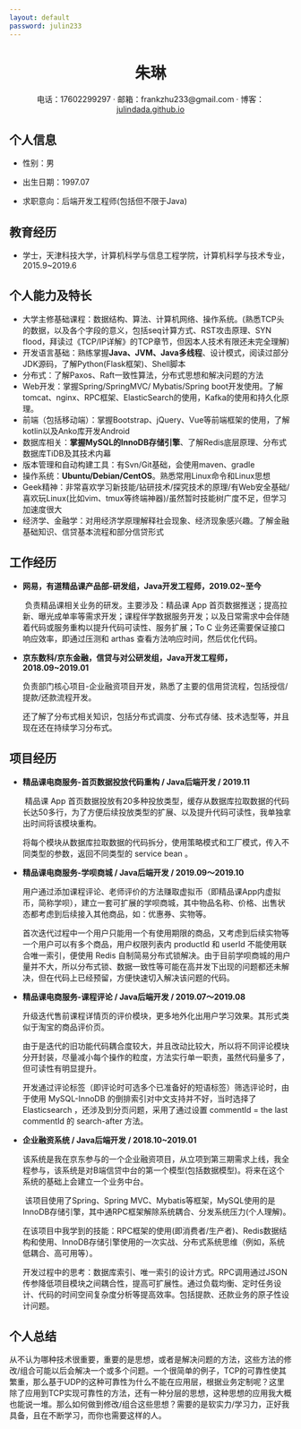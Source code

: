 ```yaml
---
layout: default
password: julin233
---
```


 <div align="center">
     <h1>朱琳</h1>
     <div>
     电话：17602299297&nbsp;·&nbsp;邮箱：frankzhu233@gmail.com&nbsp;·&nbsp;博客：<a href="https://julindada.github.io/">julindada.github.io</a>
     </div>
 </div>





## 个人信息


 - 性别：男

 - 出生日期：1997.07

 - 求职意向：后端开发工程师(包括但不限于Java)


## 教育经历

- 学士，天津科技大学，计算机科学与信息工程学院，计算机科学与技术专业，2015.9~2019.6


## 个人能力及特长


- 大学主修基础课程：数据结构、算法、计算机网络、操作系统。(熟悉TCP头的数据，以及各个字段的意义，包括seq计算方式、RST攻击原理、SYN flood，拜读过《TCP/IP详解》的TCP章节，但因本人技术有限还未完全理解)
- 开发语言基础：熟练掌握**Java、JVM、Java多线程**、设计模式，阅读过部分JDK源码，了解Python(Flask框架)、Shell脚本
- 分布式：了解Paxos、Raft一致性算法，分布式思想和解决问题的方法
- Web开发：掌握Spring/SpringMVC/ Mybatis/Spring boot开发使用。了解tomcat、nginx、RPC框架、ElasticSearch的使用，Kafka的使用和持久化原理。
- 前端（包括移动端）：掌握Bootstrap、jQuery、Vue等前端框架的使用，了解kotlin以及Anko库开发Android
- 数据库相关：**掌握MySQL的InnoDB存储引擎**、了解Redis底层原理、分布式数据库TiDB及其技术内幕
- 版本管理和自动构建工具：有Svn/Git基础，会使用maven、gradle
- 操作系统：**Ubuntu/Debian/CentOS**。熟悉常用Linux命令和Linux思想
- Geek精神：非常喜欢学习新技能/钻研技术/探究技术的原理/有Web安全基础/喜欢玩Linux(比如vim、tmux等终端神器)/虽然暂时技能树广度不足，但学习加速度很大 
- 经济学、金融学：对用经济学原理解释社会现象、经济现象感兴趣。了解金融基础知识、信贷基本流程和部分信贷形式


## 工作经历

- **网易，有道精品课产品部-研发组，Java开发工程师，2019.02~至今**

  ​	负责精品课相关业务的研发。主要涉及：精品课 App 首页数据推送；提高拉新、曝光成单率等需求开发；课程伴学数据服务开发；以及日常需求中会伴随着代码或服务重构以提升代码可读性、服务扩展；To C 业务还需要保证接口响应效率，即通过压测和 arthas 查看方法响应时间，然后优化代码。

- **京东数科/京东金融，信贷与对公研发组，Java开发工程师，2018.09~2019.01**

  ​	负责部门核心项目-企业融资项目开发，熟悉了主要的信用贷流程，包括授信/提款/还款流程开发。

  ​	还了解了分布式相关知识，包括分布式调度、分布式存储、技术选型等，并且现在还在持续学习分布式。

## 项目经历

- **精品课电商服务-首页数据投放代码重构  /  Java后端开发  /  2019.11**

  ​    精品课 App 首页数据投放有20多种投放类型，缓存从数据库拉取数据的代码长达50多行，为了方便后续投放类型的扩展、以及提升代码可读性，我单独拿出时间将该模块重构。

  ​    将每个模块从数据库拉取数据的代码拆分，使用策略模式和工厂模式，传入不同类型的参数，返回不同类型的 service bean 。

- **精品课电商服务-学呗商城  /  Java后端开发  /  2019.09～2019.10**

  ​    用户通过添加课程评论、老师评价的方法赚取虚拟币（即精品课App内虚拟币，简称学呗），建立一套可扩展的学呗商城，其中物品名称、价格、出售状态都考虑到后续接入其他商品，如：优惠券、实物等。

  ​    首次迭代过程中一个用户只能用一个有使用期限的商品，又考虑到后续实物等一个用户可以有多个商品，用户权限列表内 productId 和 userId 不能使用联合唯一索引，便使用 Redis 自制简易分布式锁解决。由于目前学呗商城的用户量并不大，所以分布式锁、数据一致性等可能在高并发下出现的问题都还未解决，但在代码上已经预留，方便快速切入解决该问题的代码。

- **精品课电商服务-课程评论  /  Java后端开发  /  2019.07～2019.08**

  ​    升级迭代售前课程详情页的评价模块，更多地外化出用户学习效果。其形式类似于淘宝的商品评价页。

  ​    由于是迭代的旧功能代码耦合度较大，并且改动比较大，所以将不同评论模块分开封装，尽量减小每个操作的粒度，方法实行单一职责，虽然代码量多了，但可读性有明显提升。

  ​    开发通过评论标签（即评论时可选多个已准备好的短语标签）筛选评论时，由于使用 MySQL-InnoDB 的倒排索引对中文支持并不好，当时选择了 Elasticsearch ，还涉及到分页问题，采用了通过设置 commentId = the last commentId 的 search-after 方法。

- **企业融资系统	/	Java后端开发	/	2018.10~2019.01**

	​	该系统是我在京东参与的一个企业融资项目，从立项到第三期需求上线，我全程参与，该系统是对B端信贷中台的第一个模型(包括数据模型)。将来在这个系统的基础上会建立一个业务中台。
	
	​	该项目使用了Spring、Spring MVC、Mybatis等框架，MySQL使用的是InnoDB存储引擎，其中通RPC框架解除系统耦合、分发系统压力(个人理解)。
	
	​	在该项目中我学到的技能：RPC框架的使用(即消费者/生产者)、Redis数据结构和使用、InnoDB存储引擎使用的一次实战、分布式系统思维（例如，系统低耦合、高可用等）。
	
	​	开发过程中的思考：数据库索引、唯一索引的设计方式。RPC调用通过JSON传参降低项目模块之间耦合性，提高可扩展性。通过负载均衡、定时任务设计、代码的时间空间复杂度分析等提高效率。包括提款、还款业务的原子性设计问题。
	


## 个人总结

​	从不认为哪种技术很重要，重要的是思想，或者是解决问题的方法，这些方法的修改/组合可能以后会解决一个或多个问题。一个很简单的例子，TCP的可靠性使其繁重，那么基于UDP的这种可靠性为什么不能在应用层，根据业务定制呢？这里除了应用到TCP实现可靠性的方法，还有一种分层的思想，这种思想的应用我大概也能说一堆。那么如何做到修改/组合这些思想？需要的是软实力/学习力，正好我具备，且在不断学习，而你也需要这样的人。
